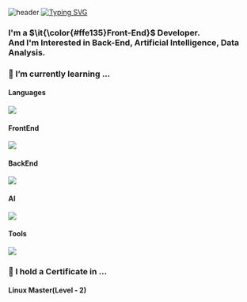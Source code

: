 ![header](https://capsule-render.vercel.app/api?type=venom&color=ffe135&height=200&section=header&text=Welcome%20To%20horangdev's%20Github&fontSize=30&fontColor=6c7b8b)
[![Typing SVG](https://readme-typing-svg.demolab.com?font=Pretendard&weight=500&pause=1000&color=7F8BAA&random=false&width=435&lines=A%20Deo%20Vocatus%20Rite%20Paratus)](https://git.io/typing-svg)

<h3>I'm a $\it{\color{#ffe135}Front-End}$ Developer. <br> And I'm Interested in Back-End, Artificial Intelligence, Data Analysis.</h3>

<h3>🌱 I’m currently learning ...</h3>
<div>
 <h4>Languages</h4>
 <img src="https://skillicons.dev/icons?i=js,ts,python" />
</div>
<div>
 <h4>FrontEnd</h4>
 <img src="https://skillicons.dev/icons?i=react,nextjs,remix" />
</div>
<div>
 <h4>BackEnd</h4>
 <img src="https://skillicons.dev/icons?i=express,nestjs,django" />
</div>
<div>
 <h4>AI</h4>
  <img src="https://skillicons.dev/icons?i=tensorflow" />
</div>
<div>
 <h4>Tools</h4>
 <img src="https://skillicons.dev/icons?i=git,github,vscode,webstorm,notion" />
</div>

<h3>🌱 I hold a Certificate in ...</h3>
<h4>Linux Master(Level - 2)</h4>
